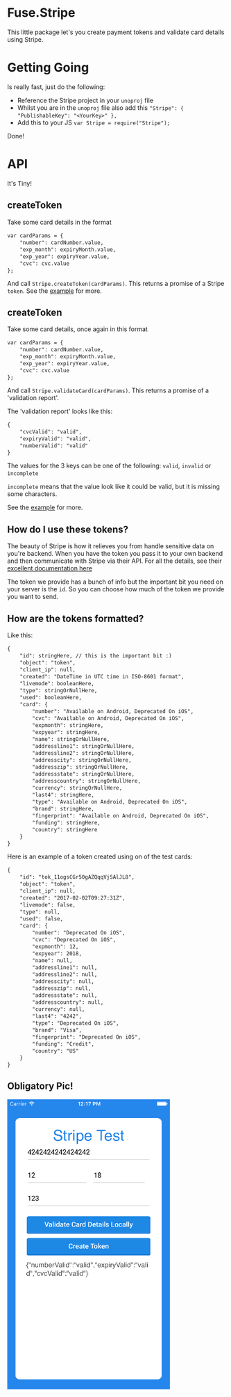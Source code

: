 # Fuse.Stripe

This little package let's you create payment tokens and validate card details using Stripe.

# Getting Going

Is really fast, just do the following:

- Reference the Stripe project in your `unoproj` file
- Whilst you are in the `unoproj` file also add this `"Stripe": { "PublishableKey": "<YourKey>" },`
- Add this to your JS `var Stripe = require("Stripe");`

Done!

# API

It's Tiny!

## createToken

Take some card details in the format

```
var cardParams = {
	"number": cardNumber.value,
	"exp_month": expiryMonth.value,
	"exp_year": expiryYear.value,
	"cvc": cvc.value
};
```

And call `Stripe.createToken(cardParams)`. This returns a promise of a Stripe `token`. See the [example](./Examples/CreateTokenExample/MainView.js) for more.

## createToken

Take some card details, once again in this format

```
var cardParams = {
	"number": cardNumber.value,
	"exp_month": expiryMonth.value,
	"exp_year": expiryYear.value,
	"cvc": cvc.value
};
```

And call `Stripe.validateCard(cardParams)`. This returns a promise of a 'validation report'.

The 'validation report' looks like this:

```
{
	"cvcValid": "valid",
	"expiryValid": "valid",
	"numberValid": "valid"
}
```

The values for the 3 keys can be one of the following: `valid`, `invalid` or `incomplete`

`incomplete` means that the value look like it could be valid, but it is missing some characters.

See the [example](./Examples/CreateTokenExample/MainView.js) for more.

## How do I use these tokens?

The beauty of Stripe is how it relieves you from handle sensitive data on you're backend. When you have the token you pass it to your own backend and then communicate with Stripe via their API. For all the details, see their [excellent documentation here](https://stripe.com/docs)

The token we provide has a bunch of info but the important bit you need on your server is the `id`. So you can choose how much of the token we provide you want to send.

## How are the tokens formatted?

Like this:

```
{
	"id": stringHere, // this is the important bit :)
	"object": "token",
	"client_ip": null,
	"created": "DateTime in UTC time in ISO-8601 format",
	"livemode": booleanHere,
	"type": stringOrNullHere,
	"used": booleanHere,
	"card": {
		"number": "Available on Android, Deprecated On iOS",
		"cvc": "Available on Android, Deprecated On iOS",
		"expmonth": stringHere,
		"expyear": stringHere,
		"name": stringOrNullHere,
		"addressline1": stringOrNullHere,
		"addressline2": stringOrNullHere,
		"addresscity": stringOrNullHere,
		"addresszip": stringOrNullHere,
		"addressstate": stringOrNullHere,
		"addresscountry": stringOrNullHere,
		"currency": stringOrNullHere,
		"last4": stringHere,
		"type": "Available on Android, Deprecated On iOS",
		"brand": stringHere,
		"fingerprint": "Available on Android, Deprecated On iOS",
		"funding": stringHere,
		"country": stringHere
	}
}
```

Here is an example of a token created using on of the test cards:

```
{
	"id": "tok_11ogsCGr50gAZQqqVjSAlJL8",
	"object": "token",
	"client_ip": null,
	"created": "2017-02-02T09:27:31Z",
	"livemode": false,
	"type": null,
	"used": false,
	"card": {
		"number": "Deprecated On iOS",
		"cvc": "Deprecated On iOS",
		"expmonth": 12,
		"expyear": 2018,
		"name": null,
		"addressline1": null,
		"addressline2": null,
		"addresscity": null,
		"addresszip": null,
		"addressstate": null,
		"addresscountry": null,
		"currency": null,
		"last4": "4242",
		"type": "Deprecated On iOS",
		"brand": "Visa",
		"fingerprint": "Deprecated On iOS",
		"funding": "Credit",
		"country": "US"
	}
}
```

## Obligatory Pic!

![wee](./Examples/CreateTokenExample/screenshot.png)
